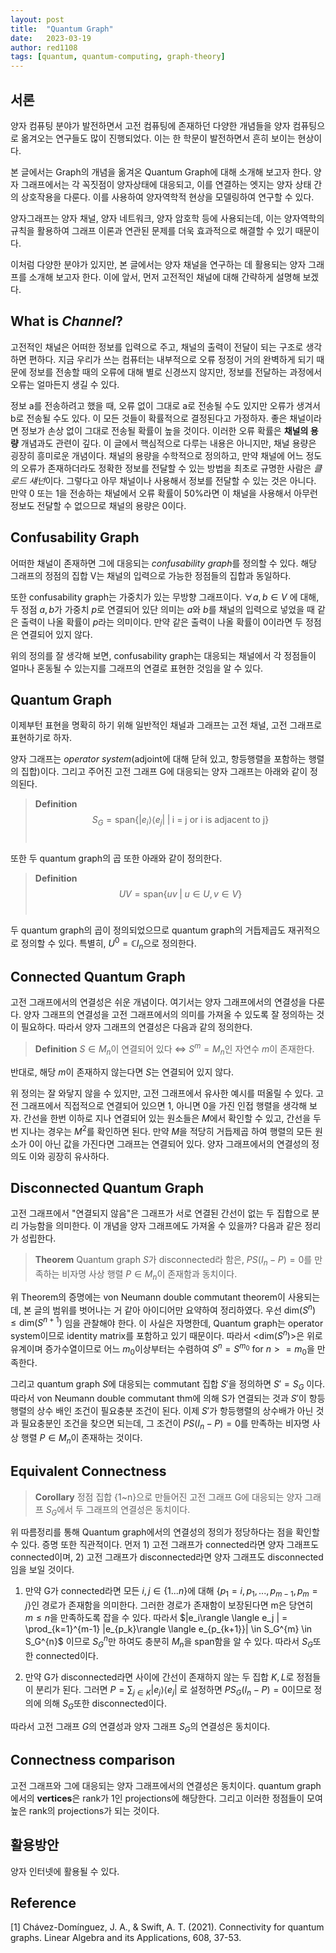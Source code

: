 ```yaml
---
layout: post
title:  "Quantum Graph"
date:   2023-03-19
author: red1108
tags: [quantum, quantum-computing, graph-theory]
---
```

## 서론

양자 컴퓨팅 분야가 발전하면서 고전 컴퓨팅에 존재하던 다양한 개념들을 양자 컴퓨팅으로 옮겨오는 연구들도 많이 진행되었다. 이는 한 학문이 발전하면서 흔히 보이는 현상이다.

본 글에서는 Graph의 개념을 옮겨온 Quantum Graph에 대해 소개해 보고자 한다. 양자 그래프에서는 각 꼭짓점이 양자상태에 대응되고, 이를 연결하는 엣지는 양자 상태 간의 상호작용을 다룬다. 이를 사용하여 양자역학적 현상을 모델링하여 연구할 수 있다.

양자그래프는 양자 채널, 양자 네트워크, 양자 암호학 등에 사용되는데, 이는 양자역학의 규칙을 활용하여 그래프 이론과 연관된 문제를 더욱 효과적으로 해결할 수 있기 때문이다.

이처럼 다양한 분야가 있지만, 본 글에서는 양자 채널을 연구하는 데 활용되는 양자 그래프를 소개해 보고자 한다. 이에 앞서, 먼저 고전적인 채널에 대해 간략하게 설명해 보겠다.

## What is *Channel*?

고전적인 채널은 어떠한 정보를 입력으로 주고, 채널의 출력이 전달이 되는 구조로 생각하면 편하다. 지금 우리가 쓰는 컴퓨터는 내부적으로 오류 정정이 거의 완벽하게 되기 때문에 정보를 전송할 때의 오류에 대해 별로 신경쓰지 않지만, 정보를 전달하는 과정에서 오류는 얼마든지 생길 수 있다.

정보 a를 전송하려고 했을 때, 오류 없이 그대로 a로 전송될 수도 있지만 오류가 생겨서 b로 전송될 수도 있다. 이 모든 것들이 확률적으로 결정된다고 가정하자. 좋은 채널이라면 정보가 손상 없이 그대로 전송될 확률이 높을 것이다. 이러한 오류 확률은 **채널의 용량** 개념과도 관련이 깊다. 이 글에서 핵심적으로 다루는 내용은 아니지만, 채널 용량은 굉장히 흥미로운 개념이다. 채널의 용량을 수학적으로 정의하고, 만약 채널에 어느 정도의 오류가 존재하더라도 정확한 정보를 전달할 수 있는 방법을 최초로 규명한 사람은 *클로드 섀넌*이다. 그렇다고 아무 채널이나 사용해서 정보를 전달할 수 있는 것은 아니다. 만약 0 또는 1을 전송하는 채널에서 오류 확률이 50%라면 이 채널을 사용해서 아무런 정보도 전달할 수 없으므로 채널의 용량은 0이다. 

## Confusability Graph

어떠한 채널이 존재하면 그에 대응되는 *confusability graph*를 정의할 수 있다. 해당 그래프의 정점의 집합 V는 채널의 입력으로 가능한 정점들의 집합과 동일하다.

또한 confusability graph는 가중치가 있는 무방향 그래프이다. $\forall a, b \in V$ 에 대해, 두 정점 $a, b$가 가중치 $p$로 연결되어 있단 의미는 $a$와 $b$를 채널의 입력으로 넣었을 때 같은 출력이 나올 확률이 $p$라는 의미이다. 만약 같은 출력이 나올 확률이 0이라면 두 정점은 연결되어 있지 않다.

위의 정의를 잘 생각해 보면, confusability graph는 대응되는 채널에서 각 정점들이 얼마나 혼동될 수 있는지를 그래프의 연결로 표현한 것임을 알 수 있다.

## Quantum Graph

이제부턴 표현을 명확히 하기 위해 일반적인 채널과 그래프는 고전 채널, 고전 그래프로 표현하기로 하자.

양자 그래프는 *operator system*(adjoint에 대해 닫혀 있고, 항등행렬을 포함하는 행렬의 집합)이다. 그리고 주어진 고전 그래프 G에 대응되는 양자 그래프는 아래와 같이 정의된다.

> **Definition**
$$S_G = \mathrm{span}\{|e_i \rangle \langle e_j| \; | \; \text{i = j or i is adjacent to j}\}$$<br/>

또한 두 quantum graph의 곱 또한 아래와 같이 정의한다.

> **Definition**
$$UV = \mathrm{span}\{ uv\;|\;u\in U, v \in V \}$$<br/>

두 quantum graph의 곱이 정의되었으므로 quantum graph의 거듭제곱도 재귀적으로 정의할 수 있다. 특별히, $U^0 = \mathbb{C}I_n$으로 정의한다. 

## Connected Quantum Graph

고전 그래프에서의 연결성은 쉬운 개념이다. 여기서는 양자 그래프에서의 연결성을 다룬다. 양자 그래프의 연결성을 고전 그래프에서의 의미를 가져올 수 있도록 잘 정의하는 것이 필요하다. 따라서 양자 그래프의 연결성은 다음과 같의 정의한다.

> **Definition**
$S \in M_n$이 연결되어 있다 $\Leftrightarrow$ $S^m = M_n$인 자연수 $m$이 존재한다.

반대로, 해당 $m$이 존재하지 않는다면 $S$는 연결되어 있지 않다.

위 정의는 잘 와닿지 않을 수 있지만, 고전 그래프에서 유사한 예시를 떠올릴 수 있다. 고전 그래프에서 직접적으로 연결되어 있으면 1, 아니면 0을 가진 인접 행렬을 생각해 보자. 간선을 한번 이하로 지나 연결되어 있는 원소들은 $M$에서 확인할 수 있고, 간선을 두번 지나는 경우는 $M^2$를 확인하면 된다. 만약 $M$을 적당히 거듭제곱 하여 행렬의 모든 원소가 0이 아닌 값을 가진다면 그래프는 연결되어 있다. 양자 그래프에서의 연결성의 정의도 이와 굉장히 유사하다.

## Disconnected Quantum Graph

고전 그래프에서 "연결되지 않음"은 그래프가 서로 연결된 간선이 없는 두 집합으로 분리 가능함을 의미한다. 이 개념을 양자 그래프에도 가져올 수 있을까? 다음과 같은 정리가 성립한다.

> **Theorem**
Quantum graph $S$가 disconnected라 함은, $PS(I_n-P)={0}$를 만족하는 비자명 사상 행렬 $P \in M_n$이 존재함과 동치이다.

위 Theorem의 증명에는 von Neumann double commutant theorem이 사용되는데, 본 글의 범위를 벗어나는 거 같아 아이디어만 요약하여 정리하였다. 우선 $\text{dim}(S^n) \leq \text{dim}(S^{n+1})$ 임을 관찰해야 한다. 이 사실은 자명한데, Quantum graph는 operator system이므로 identity matrix를 포함하고 있기 때문이다. 따라서 <$\text{dim}(S^n)$>은 위로 유계이며 증가수열이므로 어느 $m_0$이상부터는 수렴하여 $S^{n} = S^{m_0}$ for $n>=m_0$을 만족한다.

그리고 quantum graph $S$에 대응되는 commutant 집합 $S'$을 정의하면 $S'=S_G$ 이다. 따라서 von Neumann double commutant thm에 의해 S가 연결되는 것과 $S'$이 항등행렬의 상수 배인 조건이 필요충분 조건이 된다. 이제 $S'$가 항등행렬의 상수배가 아닌 것과 필요충분인 조건을 찾으면 되는데, 그 조건이 $PS(I_n-P)={0}$를 만족하는 비자명 사상 행렬 $P \in M_n$이 존재하는 것이다.

## Equivalent Connectness

> **Corollary**
정점 집합 {1~n}으로 만들어진 고전 그래프 G에 대응되는 양자 그래프 $S_G$에서 두 그래프의 연결성은 동치이다.

위 따름정리를 통해 Quantum graph에서의 연결성의 정의가 정당하다는 점을 확인할 수 있다. 증명 또한 직관적이다. 먼저 1) 고전 그래프가 connected라면 양자 그래프도 connected이며, 2) 고전 그래프가 disconnected라면 양자 그래프도 disconnected임을 보일 것이다.

1) 만약 G가  connected라면 모든 $i, j \in \{1...n\}$에 대해 $\{p_1=i, p_1, ...,p_{m-1}, p_m=j \}$인 경로가 존재함을 의미한다. 그러한 경로가 존재함이 보장된다면 m은 당연히 $m \leq n$을 만족하도록 잡을 수 있다. 따라서 $|e_i\rangle \langle e_j | = \prod_{k=1}^{m-1} |e_{p_k}\rangle \langle e_{p_{k+1}}| \in S_G^{m} \in S_G^{n}$ 이므로 $S_G^{n}$만 하여도 충분히 $M_n$을 span함을 알 수 있다. 따라서 $S_G$또한 connected이다.

2) 만약 G가 disconnected라면 사이에 간선이 존재하지 않는 두 집합 $K, L$로 정점들이 분리가 된다. 그러면 $P=\sum_{j\in K} |e_j \rangle \langle e_j|$ 로 설정하면 $PS_G(I_n-P)={0}$이므로 정의에 의해 $S_G$또한 disconnected이다.

따라서 고전 그래프 $G$의 연결성과 양자 그래프 $S_G$의 연결성은 동치이다.


## Connectness comparison

고전 그래프와 그에 대응되는 양자 그래프에서의 연결성은 동치이다. quantum graph에서의 **vertices**은 rank가 1인 projections에 해당한다. 그리고 이러한 정점들이 모여 높은 rank의 projections가 되는 것이다.

## 활용방안

양자 인터넷에 활용될 수 있다.

## Reference

[1] Chávez-Domínguez, J. A., & Swift, A. T. (2021). Connectivity for quantum graphs. Linear Algebra and its Applications, 608, 37-53.
